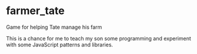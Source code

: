 farmer_tate
===========

Game for helping Tate manage his farm

This is a chance for me to teach my son some programming and experiment with some JavaScript patterns and libraries.
